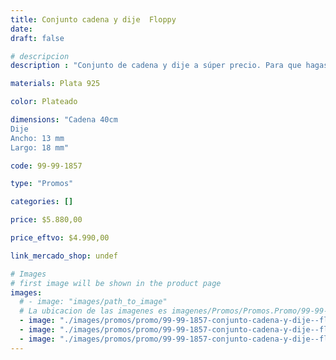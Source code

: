 ```yaml
---
title: Conjunto cadena y dije  Floppy
date: 
draft: false

# descripcion
description : "Conjunto de cadena y dije a súper precio. Para que hagas los regalos más lindos y de la mejor calidad. Todo en plata 925. "

materials: Plata 925

color: Plateado

dimensions: "Cadena 40cm 
Dije
Ancho: 13 mm 
Largo: 18 mm"

code: 99-99-1857

type: "Promos"

categories: []

price: $5.880,00

price_eftvo: $4.990,00

link_mercado_shop: undef

# Images
# first image will be shown in the product page
images:
  # - image: "images/path_to_image"
  # La ubicacion de las imagenes es imagenes/Promos/Promos.Promo/99-99-1857-conjunto-cadena-y-dije--floppy
  - image: "./images/promos/promo/99-99-1857-conjunto-cadena-y-dije--floppy_a.jpg"
  - image: "./images/promos/promo/99-99-1857-conjunto-cadena-y-dije--floppy_b.jpg"
  - image: "./images/promos/promo/99-99-1857-conjunto-cadena-y-dije--floppy_c.jpg"
---
```

